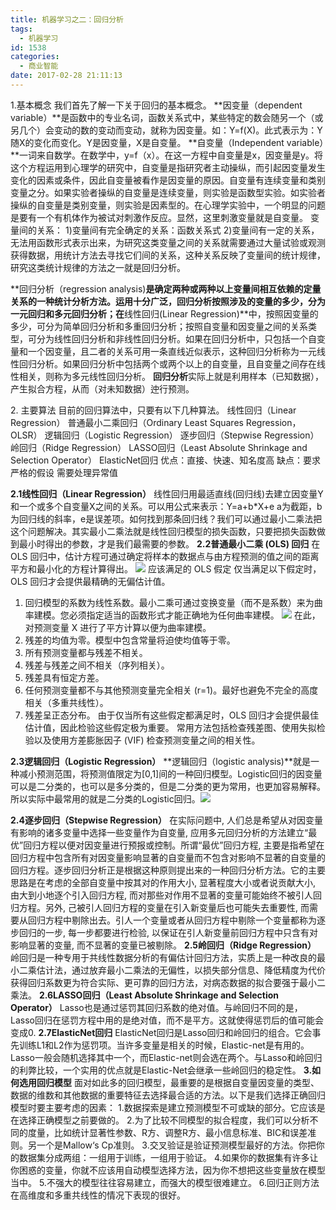 ```yaml
---
title: 机器学习之二：回归分析
tags:
  - 机器学习
id: 1538
categories:
  - 商业智能
date: 2017-02-28 21:11:13
---
```


1.基本概念
我们首先了解一下关于回归的基本概念。
**因变量（dependent variable）**是函数中的专业名词，函数关系式中，某些特定的数会随另一个（或另几个）会变动的数的变动而变动，就称为因变量。如：Y=f(X)。此式表示为：Y随X的变化而变化。Y是因变量，X是自变量。
**自变量（Independent variable）**一词来自数学。在数学中，y=f（x）。在这一方程中自变量是x，因变量是y。将这个方程运用到心理学的研究中，自变量是指研究者主动操纵，而引起因变量发生变化的因素或条件，因此自变量被看作是因变量的原因。自变量有连续变量和类别变量之分。如果实验者操纵的自变量是连续变量，则实验是函数型实验。如实验者操纵的自变量是类别变量，则实验是因素型的。在心理学实验中，一个明显的问题是要有一个有机体作为被试对刺激作反应。显然，这里刺激变量就是自变量。
变量间的关系：
1)变量间有完全确定的关系：函数关系式
2)变量间有一定的关系，无法用函数形式表示出来，为研究这类变量之间的关系就需要通过大量试验或观测获得数据，用统计方法去寻找它们间的关系，这种关系反映了变量间的统计规律，研究这类统计规律的方法之一就是回归分析。

**回归分析（regression analysis)**是确定两种或两种以上变量间相互依赖的定量关系的一种统计分析方法。运用十分广泛，回归分析按照涉及的变量的多少，分为一元回归和多元回归分析；在**线性回归(Linear Regression)**中，按照因变量的多少，可分为简单回归分析和多重回归分析；按照自变量和因变量之间的关系类型，可分为线性回归分析和非线性回归分析。如果在回归分析中，只包括一个自变量和一个因变量，且二者的关系可用一条直线近似表示，这种回归分析称为一元线性回归分析。如果回归分析中包括两个或两个以上的自变量，且自变量之间存在线性相关，则称为多元线性回归分析。
**回归分析**实际上就是利用样本（已知数据），产生拟合方程，从而（对未知数据）迚行预测。

2\. 主要算法
目前的回归算法中，只要有以下几种算法。
线性回归（Linear Regression）
普通最小二乘回归（Ordinary Least Squares Regression，OLSR）
逻辑回归（Logistic Regression）
逐步回归（Stepwise Regression）
岭回归（Ridge Regression）
LASSO回归（Least Absolute Shrinkage and Selection Operator）
ElasticNet回归
优点：直接、快速、知名度高
缺点：要求严格的假设 需要处理异常值

**2.1线性回归（Linear Regression）**
线性回归用最适直线(回归线)去建立因变量Y和一个或多个自变量X之间的关系。可以用公式来表示：Y=a+b*X+e
a为截距，b为回归线的斜率，e是误差项。如何找到那条回归线？我们可以通过最小二乘法把这个问题解决。其实最小二乘法就是线性回归模型的损失函数，只要把损失函数做到最小时得出的参数，才是我们最需要的参数。
**2.2普通最小二乘 (OLS) 回归**
在 OLS 回归中，估计方程可通过确定将样本的数据点与由方程预测的值之间的距离平方和最小化的方程计算得出。 
[![](http://orufryv17.bkt.clouddn.com/wp-content/uploads/2017/02/2017-02-27_15-06-28.png)](http://orufryv17.bkt.clouddn.com/wp-content/uploads/2017/02/2017-02-27_15-06-28.png)
应该满足的 OLS 假定
仅当满足以下假定时，OLS 回归才会提供最精确的无偏估计值。
1) 回归模型的系数为线性系数。最小二乘可通过变换变量（而不是系数）来为曲率建模。您必须指定适当的函数形式才能正确地为任何曲率建模。
 [![](http://orufryv17.bkt.clouddn.com/wp-content/uploads/2017/02/2017-02-27_15-07-24.png)](http://orufryv17.bkt.clouddn.com/wp-content/uploads/2017/02/2017-02-27_15-07-24.png)
在此，对预测变量 X 进行了平方计算以便为曲率建模。
2) 残差的均值为零。模型中包含常量将迫使均值等于零。
3) 所有预测变量都与残差不相关。
4) 残差与残差之间不相关（序列相关）。
5) 残差具有恒定方差。
6) 任何预测变量都不与其他预测变量完全相关 (r=1)。最好也避免不完全的高度相关（多重共线性）。
7) 残差呈正态分布。
由于仅当所有这些假定都满足时，OLS 回归才会提供最佳估计值，因此检验这些假定极为重要。 常用方法包括检查残差图、使用失拟检验以及使用方差膨胀因子 (VIF) 检查预测变量之间的相关性。

**2.3逻辑回归（Logistic Regression）**
**逻辑回归（logistic analysis)**就是一种减小预测范围，将预测值限定为[0,1]间的一种回归模型。Logistic回归的因变量可以是二分类的，也可以是多分类的，但是二分类的更为常用，也更加容易解释。所以实际中最常用的就是二分类的Logistic回归。[![](http://orufryv17.bkt.clouddn.com/wp-content/uploads/2017/02/2017-02-28_20-52-14.png)](http://orufryv17.bkt.clouddn.com/wp-content/uploads/2017/02/2017-02-28_20-52-14.png)

**2.4逐步回归（Stepwise Regression）**
在实际问题中, 人们总是希望从对因变量有影响的诸多变量中选择一些变量作为自变量, 应用多元回归分析的方法建立“最优”回归方程以便对因变量进行预报或控制。所谓“最优”回归方程, 主要是指希望在回归方程中包含所有对因变量影响显著的自变量而不包含对影响不显著的自变量的回归方程。逐步回归分析正是根据这种原则提出来的一种回归分析方法。它的主要思路是在考虑的全部自变量中按其对的作用大小, 显著程度大小或者说贡献大小, 由大到小地逐个引入回归方程, 而对那些对作用不显著的变量可能始终不被引人回归方程。另外, 己被引人回归方程的变量在引入新变量后也可能失去重要性, 而需要从回归方程中剔除出去。引人一个变量或者从回归方程中剔除一个变量都称为逐步回归的一步, 每一步都要进行检验, 以保证在引人新变量前回归方程中只含有对影响显著的变量, 而不显著的变量已被剔除。
**2.5岭回归（Ridge Regression）**
岭回归是一种专用于共线性数据分析的有偏估计回归方法，实质上是一种改良的最小二乘估计法，通过放弃最小二乘法的无偏性，以损失部分信息、降低精度为代价获得回归系数更为符合实际、更可靠的回归方法，对病态数据的拟合要强于最小二乘法。
**2.6LASSO回归（Least Absolute Shrinkage and Selection Operator）**
Lasso也是通过惩罚其回归系数的绝对值。与岭回归不同的是，Lasso回归在惩罚方程中用的是绝对值，而不是平方。这就使得惩罚后的值可能会变成0.
**2.7ElasticNet回归**
ElasticNet回归是Lasso回归和岭回归的组合。它会事先训练L1和L2作为惩罚项。当许多变量是相关的时候，Elastic-net是有用的。Lasso一般会随机选择其中一个，而Elastic-net则会选在两个。与Lasso和岭回归的利弊比较，一个实用的优点就是Elastic-Net会继承一些岭回归的稳定性。
**3.如何选用回归模型**
面对如此多的回归模型，最重要的是根据自变量因变量的类型、数据的维数和其他数据的重要特征去选择最合适的方法。以下是我们选择正确回归模型时要主要考虑的因素：
1.数据探索是建立预测模型不可或缺的部分。它应该是在选择正确模型之前要做的。
2.为了比较不同模型的拟合程度，我们可以分析不同的度量，比如统计显著性参数、R方、调整R方、最小信息标准、BIC和误差准则。另一个是Mallow‘s Cp准则。
3.交叉验证是验证预测模型最好的方法。你把你的数据集分成两组：一组用于训练，一组用于验证。
4.如果你的数据集有许多让你困惑的变量，你就不应该用自动模型选择方法，因为你不想把这些变量放在模型当中。
5.不强大的模型往往容易建立，而强大的模型很难建立。
6.回归正则方法在高维度和多重共线性的情况下表现的很好。